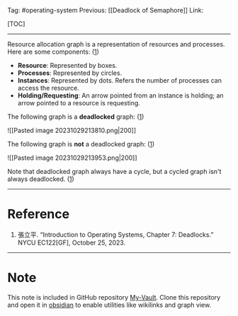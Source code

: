 Tag: #operating-system 
Previous: [[Deadlock of Semaphore]]
Link: 

[TOC]

---

Resource allocation graph is a representation of resources and processes. Here are some components: (<u>1</u>)

- **Resource**: Represented by boxes.
- **Processes**: Represented by circles.
- **Instances**: Represented by dots. Refers the number of processes can access the resource.
- **Holding/Requesting**: An arrow pointed from an instance is holding; an arrow pointed to a resource is requesting.

The following graph is a **deadlocked** graph: (<u>1</u>)

![[Pasted image 20231029213810.png|200]]

The following graph is **not** a deadlocked graph: (<u>1</u>)

![[Pasted image 20231029213953.png|200]]

Note that deadlocked graph always have a cycle, but a cycled graph isn't always deadlocked. (<u>1</u>)

---

# Reference

1. 張立平. “Introduction to Operating Systems, Chapter 7: Deadlocks.” NYCU EC122[GF], October 25, 2023.

---

# Note

This note is included in GitHub repository [My-Vault](https://github.com/LittleD3092/My-Vault.git). Clone this repository and open it in [obsidian](https://obsidian.md/) to enable utilities like wikilinks and graph view.